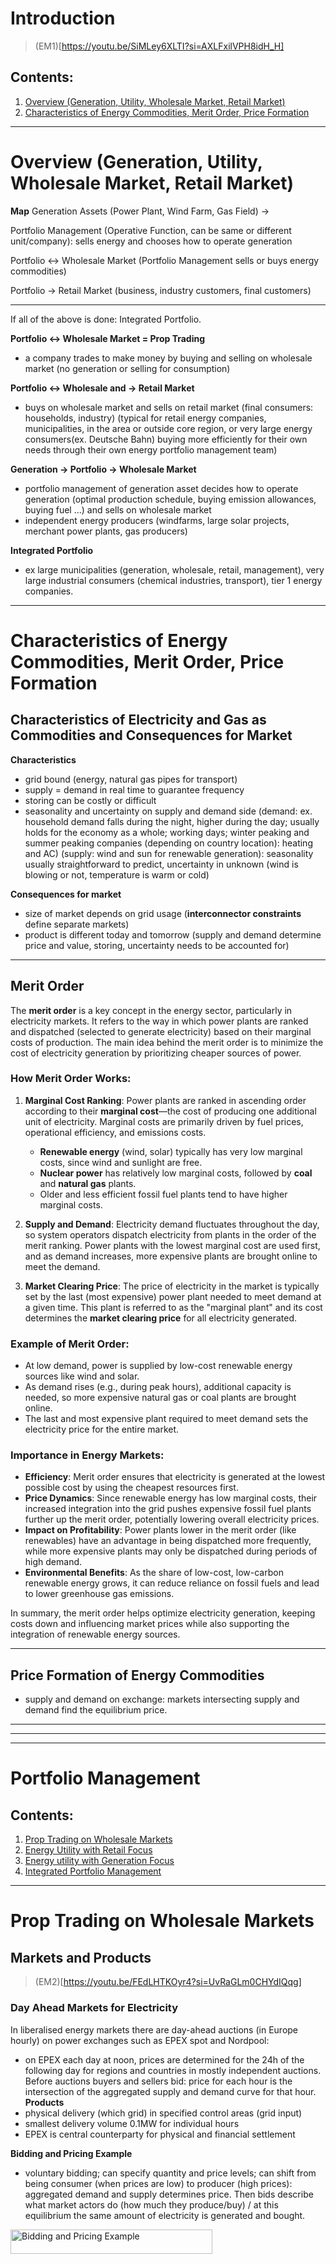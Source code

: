 # Introduction

> (EM1)[https://youtu.be/SiMLey6XLTI?si=AXLFxilVPH8idH_H]

## Contents:
1. [Overview (Generation, Utility, Wholesale Market, Retail Market)](#overview-generation-utility-wholesale-market-retail-market)
2. [Characteristics of Energy Commodities, Merit Order, Price Formation](#characteristics-of-energy-commodities-merit-order-price-formation)

---

# Overview (Generation, Utility, Wholesale Market, Retail Market)
**Map**
Generation Assets (Power Plant, Wind Farm, Gas Field) -> 

Portfolio Management (Operative Function, can be same or different unit/company): sells energy and chooses how to operate generation

Portfolio <-> Wholesale Market (Portfolio Management sells or buys energy commodities)

Portfolio -> Retail Market (business, industry customers, final customers)

---
If all of the above is done: Integrated Portfolio.

**Portfolio <-> Wholesale Market = Prop Trading**
- a company trades to make money by buying and selling on wholesale market (no generation or selling for consumption)

**Portfolio <-> Wholesale and -> Retail Market**
- buys on wholesale market and sells on retail market (final consumers: households, industry) (typical for retail energy companies, municipalities, in the area or outside core region, or very large energy consumers(ex. Deutsche Bahn) buying more efficiently for their own needs through their own energy portfolio management team)

**Generation -> Portfolio -> Wholesale Market**
- portfolio management of generation asset decides how to operate generation (optimal production schedule, buying emission allowances, buying fuel ...) and sells on wholesale market
- independent energy producers (windfarms, large solar projects, merchant power plants, gas producers)

**Integrated Portfolio**
- ex large municipalities (generation, wholesale, retail, management), very large industrial consumers (chemical industries, transport), tier 1 energy companies.

---
# Characteristics of Energy Commodities, Merit Order, Price Formation

## Characteristics of Electricity and Gas as Commodities and Consequences for Market
**Characteristics**
+ grid bound (energy, natural gas pipes for transport)
+ supply = demand in real time to guarantee frequency
+ storing can be costly or difficult
+ seasonality and uncertainty on supply and demand side (demand: ex. household demand falls during the night, higher during the day; usually holds for the economy as a whole; working days; winter peaking and summer peaking companies (depending on country location): heating and AC) (supply: wind and sun for renewable generation): seasonality usually straightforward to predict, uncertainty in unknown (wind is blowing or not, temperature is warm or cold)

**Consequences for market**
- size of market depends on grid usage (**interconnector constraints** define separate markets)
- product is different today and tomorrow (supply and demand determine price and value, storing, uncertainty needs to be accounted for)

---
## Merit Order

The **merit order** is a key concept in the energy sector, particularly in electricity markets. It refers to the way in which power plants are ranked and dispatched (selected to generate electricity) based on their marginal costs of production. The main idea behind the merit order is to minimize the cost of electricity generation by prioritizing cheaper sources of power.

### How Merit Order Works:
1. **Marginal Cost Ranking**: Power plants are ranked in ascending order according to their **marginal cost**—the cost of producing one additional unit of electricity. Marginal costs are primarily driven by fuel prices, operational efficiency, and emissions costs. 
   - **Renewable energy** (wind, solar) typically has very low marginal costs, since wind and sunlight are free.
   - **Nuclear power** has relatively low marginal costs, followed by **coal** and **natural gas** plants.
   - Older and less efficient fossil fuel plants tend to have higher marginal costs.

2. **Supply and Demand**: Electricity demand fluctuates throughout the day, so system operators dispatch electricity from plants in the order of the merit ranking. Power plants with the lowest marginal cost are used first, and as demand increases, more expensive plants are brought online to meet the demand.

3. **Market Clearing Price**: The price of electricity in the market is typically set by the last (most expensive) power plant needed to meet demand at a given time. This plant is referred to as the "marginal plant" and its cost determines the **market clearing price** for all electricity generated.

### Example of Merit Order:
- At low demand, power is supplied by low-cost renewable energy sources like wind and solar.
- As demand rises (e.g., during peak hours), additional capacity is needed, so more expensive natural gas or coal plants are brought online.
- The last and most expensive plant required to meet demand sets the electricity price for the entire market.

### Importance in Energy Markets:
- **Efficiency**: Merit order ensures that electricity is generated at the lowest possible cost by using the cheapest resources first.
- **Price Dynamics**: Since renewable energy has low marginal costs, their increased integration into the grid pushes expensive fossil fuel plants further up the merit order, potentially lowering overall electricity prices.
- **Impact on Profitability**: Power plants lower in the merit order (like renewables) have an advantage in being dispatched more frequently, while more expensive plants may only be dispatched during periods of high demand.
- **Environmental Benefits**: As the share of low-cost, low-carbon renewable energy grows, it can reduce reliance on fossil fuels and lead to lower greenhouse gas emissions.

In summary, the merit order helps optimize electricity generation, keeping costs down and influencing market prices while also supporting the integration of renewable energy sources.

---
## Price Formation of Energy Commodities
- supply and demand on exchange: markets intersecting supply and demand find the equilibrium price.

---
---
---
# Portfolio Management

## Contents:
1. [Prop Trading on Wholesale Markets](#prop-trading-on-wholesale-markets)
2. [Energy Utility with Retail Focus](#energy-utility-with-retail-focus)
3. [Energy utility with Generation Focus](#energy-utility-with-generation-focus)
4. [Integrated Portfolio Management](#integrated-portfolio-management)

---
# Prop Trading on Wholesale Markets

## Markets and Products

> (EM2)[https://youtu.be/FEdLHTKOyr4?si=UvRaGLm0CHYdIQqg]

### Day Ahead Markets for Electricity
In liberalised energy markets there are day-ahead auctions (in Europe hourly) on power exchanges such as EPEX spot and Nordpool:
+ on EPEX each day at noon, prices are determined for the 24h of the following day for regions and countries in mostly independent auctions. Before auctions buyers and sellers bid: price for each hour is the intersection of the aggregated supply and demand curve for that hour.
**Products**
+ physical delivery (which grid) in specified control areas (grid input)
+ smallest delivery volume 0.1MW for individual hours
+ EPEX is central counterparty for physical and financial settlement

**Bidding and Pricing Example**
+ voluntary bidding; can specify quantity and price levels; can shift from being consumer (when prices are low) to producer (high prices): aggregated demand and supply determines price. Then bids describe what market actors do (how much they produce/buy) / at this equilibrium the same amount of electricity is generated and bought.


<img src="pictures/bidding_pricing_example.png" alt="Bidding and Pricing Example" width="80%" height="10%">

+ we can plot resulting hourly prices to show hour price variation. The peak line (usually 8 am to pm on workdays) covers range of high prices.
+ other case: high morning and high late afternoon, with drop in between.
+ Day ahead electricity trading: huge price spikes (exchange has upper limit 3000 euro per megawatt hour), usually 10-50 euro per MWH. Also negative prices!!
+ Annual average process is mean reversing as if higher than investment costs then new generation is introduced and if lower then generation is cutback.

### Day Ahead Markets for Gas
+ easier to store than electricity: usually smaller volatility. Usually not hourly but daily products 24h. Within day trading presents strong volatility.

### Forwards and Futures
+ **Delivery period**/period of fulfullment, specifies the product (time range not time point)
+ price depends on expected supply/demand/energy price: Expected Spot price (ex. delivery for night hours or months like December (holiday) lower demand, periods of higher renewable generation higher supply)
+ ex. front year contract (delivered from start to end of next year)
+ **Trading Period** during which contracts can be written: when is contract concluded?
+ ex. front year contracts can be traded any time before delivery
+ at the end of trading period, futures price converges to spot price

+ **Liquidity**: how quickly and at what cost (bid-ask spread) can I open and close positions on the contract. Higher when more supply and demand in the product.
+ Trade off between product fit (is it what we want) and liquidity (much higher in base-load contract, market has standardised contracts that have very high liquidity: approximates structure (fit) and assures liquidity) (availibility and flexibility of position: ex if necessities change and you want to sell contract).
1. Short term (day ahead, day products, weekends, weeks)
2. Medium term (front month, months, quarters)
3. Long term (summer/winter, front year, annual products)
Highest liquidity when close to delivery period.


Long Term: How to use products to replicate a certain demand profile?
+ **base** (24h): usually a bit higher than client min demand (resell when extra)
+ **peak** hourly to mirror hourly demand
+ the rest is bought shorter term, most **price risk** on spot price has been hedged (hourly price risk is present but base and peak price risk is mostly resolved)

**Natural gas**
+ easier to store, is **compressible** (supply/injection and demand/withdrawal do not always need to match)
+ future markets only trade base product (no hourly or peak 8am-pm product)


**Alternative Forms of Trading**
1. Exchanges
+ standardized products, state supervised, anonymous (buying/selling to exchange, you don't know where energy you buy is coming from/energy you sell is going), transparent, electronic trading, exchange is the central counterparty (as long as exchange is solvent contracts are resolved: very low credit risk), fixed transaction costs
2. OTC (over the counter): Broker platforms
+ broker brings parties (supply and demand) together
+ removal on anonymity when concluding contract, semitransparent, telephone/electronic trading, **credit risk of counterparty**, transaction costs negotiable
3. OTC: Bilateral
+ bilateral negotiations (direct contact, no intermediary like a broker for quotes), individual products, non transparent, credit risk of counterparty, implicit transaction costs

#### Bid, Ask and bid-ask-Spread
+ **Bid** potential buyer of commodity places a bid, bid price (maximum accepted price) and quantity (willing to buy at that price, in MGW: standardized volume 5MGW)
+ **Ask** potential seller of commodity places and ask/offer (ask price (min price willing to accept), quantity willing to sell at that price); small prices jumps between offers shows good liquidity
+ **Bid-ASk-Spread** amount by which ask price exceeds bid price: central indicator for liquidity of asset. Trade happens when seller is willing to sell at highest bid or buyer is willing to buy at lowest ask/offer

#### Power Exchanges
+ comparable to stock exchanges, provide a lot of information
+ example: European Energy Exchange (EEX): can find quotes for the front year base load electricity contracts, natural gas and co2 emmission allowances.

#### Long Term Forward and Futures Markets
+ Generators and Utilities want to hedge risks (uncertainty in spot price), or profit from trading
+ Forwards settled physically, futures settled financially (near identical payoff profiles: same payoff and pricing as derivatives; interest rate developments are different)
+ forward payments (delivery period), futures (margin account brought to market every day)
+ futures are standardized, exchange traded; futures mostly traded OTC
+ payoff S_T - F

## Buying and Selling on Wholesale Markets

> (EM3)[https://youtu.be/PaH_Ava23lE?si=yqKWTdBstqMS1dRr]

**Prop Trading**: Principal trading for direct gain rather than commision.

## Open Position
+ difference between purchase/buy and sales/sell for a delivery period h
$$OP_h = BUY_h - SELL_h$$
+ open position can change over time in the trading period though transactions or changing expectations for derivatives
+ managing open position = portfolio management
+ the expected open position for the **trade** balancing group the day before delivery period start must be zero (so you are not selling or getting delivery: want to close out position before delivery): by law what we bought must equal what we sold for the delivery period h (must be equal hourly)
+ this is strongly regulated because the real world process underlying it is very complicated; consumption and supply must be equal and communicated to transmission grid controllers to maintain correct frequency.

### Grid Access / Physics and Schedules
+ Schedule = Energy time series
+ balancing groups ensure injection and extraction in grid are balanced
+ balancing group: several, one or none (**trade balancing group**) grid users (power plant or consumers)
+ they help TSOs maintain stable and reliable grid operation

### Energy Trading
1. Arbitrage: risk free profits from different profits on parallel market places
+ trading platforms
+ regional (transportation)
+ forward/spot
2. Speculation: take open position in expectation of certain market price development (over/under-valued)
+ take long/short position, close out with spot price at delivery
3. Optimizing Procurement and Sales: 
+ diversification of procurement and sales
+ international supply
+ access to wholesale market instruments

---
# Energy Utility with Retail Focus
Wholesale Market -> Portfolio Management -> Retail Market

## Selling to Retail Customers
> (EM4)[https://youtu.be/9YPjwCsndMc?si=DQ9jASOVlxv4tvrq]

### Types of Customers
Mostly end users of energy / final consumers:
+ **Household customer**: low energy volumes, low absolute revenue per customer (Automated processes to set up contract to keep costs low for provider), uncertain contract duration (right to terminate on short notice) (**Volume Risk** implicit risk for portfolio management: managing open position, follow up trades), rarely real-time measured (measure consumption per year -> standard load profiles, take artificial average structure), typically flat price.
+ **Large Industrial customer**: high energy volumes, high absolute revenue per customer (make individual contracts, long negotiations, marketing and sales team performance is important), clearly defined contract time, measured in real time.
+ **SME: Small Medium Enterprises**: somewhere in between depending on volume.

### Contract Types
1. **Predefined fixed-volume contracts**: delivery structure (standard product or individual load profile) fixed when contract is signed, could be purchased immediately and completely in futures markets (to close open position immediately: flat position)
2. **Open Volume**: utility delivers what customers need, procurement at future markets is based on **load forecasts**, volume and price risk (1. Price risk is borne by utility (basically selling a procurement option to the client, may or may not exercise, contract may even allow reselling), 2. Client can vary volumes and difference is indexed to spot market price (utility bears no price risk))

## Buying on Wholesale Market
> See above (Buying and Selling on Wholesale Markets)

## Procurement Strategies and Open Position
> (EM5)[https://youtu.be/zAZz_aaD6-g?si=ciI_Rnm1LeItIulr]
Wholesale market -> Portfolio Management -> Retail Market
(municipalities, industry ...).

### Intro
**How do we make make profit from Retail Activities?**
+ utility buys on wholesale and sell on retail: profit can be increased by selling at high prices, good sales team (convincing customers, creating a brand); keeping costs down with the utility (lowering overhead per unit sold); good procurement team on wholesale market (buying cheap).

**Open Position for Retail Focused Utilities**
+ difference between buy and sell/consumption for delivery period h, open position can change over time.
+ the day before the delivery period all balancing groups must be balanced (open positions = 0, buy as much as you sell/consume (utility/large consumer)).

**Procurement Strategies**
1. Low Risk: no or hardly any open position: when you get request for supply, immediately balance by buying on wholesal (Back to Back); this does not involve any price risk -> margins come from sales or low overhead costs
2. Taking on Risk: Choice of favourable procurement times (when asset is undervalued), speculative portfolios, requires risk management and risk capital, margins realized also through procurement below sales price.

### Examples
**Simulation of Portfolio Management Process**: simulate two alternative procurement strategies, use automatic purchase triggers to simplify simulation.

**Basics of Procurement Strategy**:
+ Company risk attitude (Back to back strategy or willing to take some risks)
+ Rigid Procurement Mechanisms: avoid irrational/short term decisions, price-triggered purchase orders (ex. dynamic stop loss: if prices start rising buy to hedge loss, otherwise don't buy hoping prices will go down so future purchase is cheaper; reference price is upward stable and downward dynamic: with a previously defined gap (spread): if last procurement is lower than previous reference then reference shifts down to last procurement, if next settlement is higher but not by more than the spread then our limit remains the same, if higher than both then it becomes the new reference).
+ dynamic stop loss can be used to procure standard products and schedules
+ real world strategies are more complex
+ permanent evaluation of activities and iterative improvement of procurement system.

**Example**
Household Customer Portfolio
+ expected sales 534 GWh
+ maximal demand 141 MW
+ utility is self-averse, open to integrated strategies
+ start of portfolio management y-2
+ end of management 3 months before first delivery day (additional: close at leat 85% of open quantities to have calculation basis for expected price level)

1. Four identical schedules (one for each quarter)(Q4 y-2, Q1 y-1, Q2 y-1, Q3 y-1 is when management happens): price trigger is a dynamic stop loss, reference price is EEX **base** closing price on first day of each quarter; each quarter is procured separately (-> we have different procurement price for each quarter)

2. 20MW base (16 quarterly with limit system, 4 during delivery at spot), 28 MW peak (24 quarterly trading approach, 4 delivery at spot price), remaining 270 GWh (split in two equal schedules: first procured at 'historically low prices', second is procured in third quarter to adapt to changes in customer structure)
+ base: limit system (base price dynamic stop-loss limit); peak: trading approach (buy when daily chart breaks through the 6-week moving average from bottom to top, also other reasonable triggers); 'historically low' below moving half year average and moving six week average breaks through this from below

### Chances and Risks
> (EM6)[https://youtu.be/nwFSPJvM-Eo?si=EWxuv35GhG_SXPX9]

+ price risks tied to open position and price changes: long position profit if rising prices, loss if falling prices viceversa for short position. The higher the open position the higher the leverage.
$$OP_h = BUY_h - SELL/CON_h$$
+ possible uncertainties: unknown delivery quantity for household consumers, monitoring buying and selling prices can be challenging => use reasonable estimates
+ **back to back procurement**: open position = 0 (no risk)
+ reasons to take risk: expectation of **positive contribution margins** through active management of open position; **consumer requests** flexible purchase quantities, duration of contracts, period of validity for proposals (offer price is relevant for today but might be agreed to after time taken for client to evaluate proposal); **insufficient long term liquidity** energy investment need to offload long position but might be difficult.

**Structured Procurement under Consideration of Sales**
+ compare current sales to current procurement volumes
+ portfolio tries to undercut wholesale price at the time of the **sales** deal (sales price is the one to beat)

**Influencing Parameters on Sales**
+ market expectation of utility drives direction and size of open position (long if we expect rising prices)
+ limit/event oriented procurement strategies
+ current sales indicate: procurement volume, schedule and timing

**Procurement Strategies**
1. Limit Oriented
2. Event Oriented: procurement strategy based on market conditions (ex. monthly prices) and market expectations
3. Extensions: spot market transactions, option trading, trend following ...

**Holistic Approach**
+ pros: focused on company, transparent, key metrics calculations
+ cons: high data requirements, crossing departments (procurement, sales, portfolio), profit responsibilities (internal incentives are set right)

---
---
# Energy utility with Generation Focus

## Spreads and Profitability of Power Plants
> (EM7)[https://youtu.be/dnkZjvEJmGc?si=bDot_jgUbi8Fxqek]

**Spark Spreads**
+ important non-standard product in energy markets; cross commodity products where payoff is driven by difference between costs and sales (ex gas and electricity prices $S_t \text{(electricity price)} - K_H \text{(conversion factor)} G_t \text{(gas price)}$, reciprocal of conversion factor is efficiency)

**Clean Spread**
+ takes **CO2** into account
+ value is $S_t - K_H (G_t + E_{CO_2}\text{(emission factor)}C_T\text{(price of emission certificates)})$
Spark = Natural Gas
Dark = Coal
Brown = Lignite
+ traded as financial products mostly OTC

+ historical spread values do not reveal too much as they are averages and plant can decide to produce on smaller intervals when profit is higher
+ what counts are expectations for the future
+ market forces tend to correct spreads (no investment if clean spreads do not cover fixed costs of operation)

## Options
> (EM8)[https://youtu.be/0JjU8liZddw?si=tI4RHUHCtlMxUtac]

### Types of Options
+ Call / Put (*right but not obligation*) Option (European or American)

**Spreads** can be seen as options: traded as non standard electricity options (call or put options): right but not obligation to pay for fuel/costs and receive electricity price = power plant's payoff profile (they can decide when to produce or not)
$$max(S_t - K_H  G_t, 0)$$
**Clean** also include costs for CO2
$$max(S_t - K_H (G_t + E_{CO_2}C_T), 0)$$

**Swing Options** right to exercise an option over a period of time at predetermined times, ex. when you have supply contracts for certain amounts of fuel (need to use the whole fuel)

### Hedging
1. Covering a Forward Sale: instant procurement (no risk, b2b), procurement on spot market (price risk), hedging with options, zero cost collar
.Instant Procurement
$$ Short Payoff = F_{Sale} - F_{Purchase} $$
.On spot market
$$ Short Payoff = F_{Sale} - S_T $$
.Hedging with a call option (usually expensive)
$$ Short Payoff = F_{Sale} - S_T + max(S_T - X, 0) - c $$
at most you pay X for the fuel, hedge against high spot prices


<img src="pictures/call_hedge.png" alt="Call Option Hedging" width="80%" height="10%">

+ Zero cost collar (long call, short put; at same or different strike prices)

<img src="pictures/zero_collar.png" alt="Zero Cost Collar" width="80%" height="10%">

<img src="pictures/zero_collar_1.png" alt="Zero Cost Collar" width="80%" height="10%">

### Valuation
+ Intrinsic Value = payoff of option if exercised at current time
+ Extrinsic Time = time/volatility value (value from holding option)
+ Total Value = Intrinsic + Extrinsic
+ Determinants (price of underlying $S_T$, exercise price $X$, time to maturity $T - t$, Volatility of underlying $\sigma$)
+ Black Scholes pricing formulae for options (if asset price stochastic process follows geometric brownian)
+ Numerical Models: Binomial Model, Monte Carlo Simulation


## Flexibility and Real Options
> (EM9)[https://youtu.be/i-seNXtfuwc?si=xtbDOhZC4DiUHcTQ]

+ dispatch of power plants is flexible (can be analysed with option theory); power plant option values = **'real optionality'**
+ Valuable flexibility also in industrial demand profiles, long term supply contracts, asset portfolios (we can choose when to consume/take energy or not)

+ power plant has right but obligation to choose (at short notice) to generate electricity (equivalent to call option for a certain period (hour of production)): exercise when spread is positive, generation shut when spread is negative. Intrinsic value = expected spread on future market
+ this is also true if electricity has been sold on the forward market as if spread is negative we can choose not to operate and just buy the needed electricity (*'Make or Buy Decision'*)(= Forward + Call).

+ if forward position not secured -> call option functionality (decide to make or buy) 
+ if plant has secured profit from forward market (electricity sold and fuel bought), then optionality is equal to a put option (could sell the fuel/co2 permits on spot market and buy electricity) (choose cheapest option)

## Markets for Flexibility
> (EM10)[https://youtu.be/ym8rwiiv1Yo?si=eG5tGrc24G1VTfyz]

**Short Term Flexibility**
+ forward and future market, day-ahead (typically referred to as spot market), (shorter time horizons) intraday market and balancing market (Frequency primary control reserves/ containment; restoration/secondary, manual activation/minute reserves)

### Intraday markets
+ continuous trading (3pm day before to 5 minutes before delivery), 1 1/2 1/4 hour products, no uniform market price for products (transaction is immediate when buyer and seller are found)
+ day before you have to submit predicted position (injection and usage) so that transmission control can keep grid running
+ If one has flexibility one can profit: sell when intraday price above limit sell, buy back  when below limit buy
+ market liquidity/ trading volume is much smaller than day-ahead market

### Balancing markets
+ Ancillary Service: generation = consumption in real time for stable system frequency; deviations must be corrected; adjustment uses positive/negative balancing power for low/high frequency scenarios
+ Different balancing reserve products (duration until availibility)
1. Frequency Containment reserves (+ - reserves are equal): <15s fast reaction
2. Frequency Restoration with automatic activation (+/-): 5 mins
3. Frequency restoration reserves manual activation (+/-): 15 mins

1. (containment FCR) European Integration: effective competition, transparency, liquidity, rules; collaborating TSOs, procurement through merit order (however maximum transfer capacities), daily auctions, four hour symmetrical product.
2. (Automatic Restoration aFRR) PICASSO (international, european, 30 TSOs)
3. (Manual Restoration mFRR) MARI (european)

<img src="pictures/reserves.png" alt="Reserves" width="80%" height="10%">

<img src="pictures/reserves1.png" alt="Reserves" width="80%" height="10%">

**Reasons for Frequency Deviations**
+ planning of energy system is based on forecasts which are not perfect (load, feed in of renewables, plant outages, averaging (forecast is step function, not continuous), international electricity exchange)
+ balancing reserve amount determined probabilistically (assumed **exogeneous**)
+ different facilities for positive and negative balancing (both = hydro pump storage, batteries, thermal power plants)

**Allocation and Remuneration**
+ 2/3: pre qualified suppliers: **Capacity Market** they can bid for the service (offered capacity and capacity price); **Energy Market** mandatory bids of capacity market winner, voluntary of pre-qualified (but without capacity remuneration) (bid capacity and energy price): both *pay as bid* (day ahead is *uniform price*)

+ Positive balancing reserve: How much can we increase production? minumum of free capacity and rempable quantity

$$CAP^{BR+} = min(CAP^{EL}\text{(installed capacity)} - CAP^{EL, Min}\text{(technical minimum capacity)}, \Delta CAP^{EL} \text{(ramp rate/capacity gradient)})$$

 + Negative balancing reserve: How much can we reduce generation/store energy? minimum of technical possible decrease and free capacity between nominal capacity and technical min capacity
 $$ CAP^{BR+} = min(CAP^{EL} - CAP^{EL, Min}, \Delta CAP^{EL})$$

 <img src="pictures/balancing_prices.png" alt="Balancing Prices" width="80%" height="10%">

**COSTS** when providing balancing service (what does providing capacity mean?)
 + positive, asset out of the money: no costs if startup time is below activation time, otherwise generation needs to be online (selling even at a loss on wholesale market for operation and minimal load/already sold on day ahead market, trying to profit on balancing)
 + negative, asset out of the money: generation needs to be positive to be able to reduce generation if needed -> selling at a loss on wholesale market

 Positive balancing: Capacity Cost (power plants with variable gen cost): factors (electricity price, var gen costs, min capacity, balancing reserve slice, efficiency loss during part-load operation, start-up costs)

 <img src="pictures/pos_costs.png" alt="Balancing Prices" width="80%" height="10%">

 Negative Balancing: same factors, cost if energy price is below gen costs, otherwise cost is zero

 **Cost Structure**
 + Duration of Provision period (pplant may be in and out of the money at different times in provision period)
 + Dynamic aspects: start-up and shutdown costs, minimum down and operating time
 + CHP plants (heat): sales revenues or avoided costs of alternative heat supply
 + Consumer Units (can balance by consuming less/more): costs in production due to fluctuating electricity supply
 + Power plants/ consumers connected to high, medium, low voltage network: consider avoided grid charges


 **Assumptions**
 + perfect competition
 + simplification of technical properties of power plants (no start up costs, no efficiency loss during part-load operation, uniform assumptions on technical min and load gradients)
 + No storage, no consumers and renewables as bidders
 + pos and neg balancing analyzed independently
 + no consideration of marketing and bidding strategies, no balancing energy call 

**Supply Curves**
<img src="pictures/supply_curves.png" alt="Supply Curves" width="80%" height="10%">

## Optimizing Generation Asset
> (EM11)[https://youtu.be/Pgm-PJRTCjQ?si=ciFHC8J_y9x-1dfM]

Profit maximizing optimisation of generation unit, considers all markets: wholesale market (forward, future, day ahead, intraday), markets for balancing capacity (manual and auto) and electricity (additional revenue for used offered capacity and elctricity (without previously selling capacity)), heating market revenue, avoided grid usage charges.

**Marketing and Bidding Strategies**
To consider: interdependency between markets, revenue opportunities on balancing capacity and balancing energy markets, markets for balancing reserve of different quantities.

Necessary forecasts: day ahead and intraday prices, capacity prices for balancing reserve and energy prices for balancing energy and activation probability (depends on your bid). 

**Dispatch Optimization Model for a Power Plant**

<img src="pictures/dispatch_optimization.png" alt="Dispatch Optimization" width="80%" height="10%">

+ **SIMPLE**: operators optimise dispatch according to variable costs of generation and hourly elecricity prices to maximise short term profit margins (no consideration of 'dynamic' aspects: startup and shutdown costs, min downtime, min part load conditions).
+ **DYNAMIC**: sometimes makes sense to keep unit on grid even with negative profit margins (cost of startup and shutdown greater than short term losses on margins, min downtime limits flexibility, other technical conditions require partload operation such as heat supply for a combined heat and power plant).
+ **BALANCE**: additional potential revenue in balancing reserve markets (if running at full load can offer neg capacity, if at min partial load can offer pos capacity), ex keep running even if losing on margins but selling positive capacity.

**Conclusion**
+ optimal gen strategies consider all markets
+ necessitates forecasts and optimisation tools, data management and appropriate organizational structures for plant operations.
+ Procedure: forecast day ahead prices, forecast balancing reserve prices and activation probabilities, implementation of marketing and bidding strategy
+ design of unit (load gradients, min loads, efficiency depending on operating point) has significant influence on revenue opportunities.

#### Flexibility is the answer to weather dependent renewable energy sources!


---
---
# Integrated Portfolio Management

Generation Assets and active in Retail and Wholesale Markets: Integrated Portfolio. (ex. large municipalities, tier 1 energy companies, very large industrial consumers which also generate)

+ small consumers usually sign an all inclusive supply contract with large integrated supplier annualy
+ today big entities optimise risk-return expectation, lower procurement costs through trading activities
+ one deals with the associated risk and needs market knowledge and greater administrative effort
+ alternatives: develop own capacities, outsourcing/cooperations

## Performance Measurement
> (EM12)[https://youtu.be/WcfpdW8T9Mw?si=iVW3NWtZE-FLIu8l]

### Open Position
The complete open position is:
$$OP_t = BUY_t + GEN_t(vc_t, p_t) - SELL_t - CON_t(p_t)$$
where $vc_t$ are variable production costs and $p_t$ is electricity price. Position can change through transactions or changing expectations. Balancing group must close/zero open position the day before delivery.

**Performance Measurement**
+ need to differentiate between procurement and sales success to incentivise actors and identify strength/weakness of company
+ HOW? marking to market (M2M): use market to value performance: say at time of retail sale wholesale market price is X (S - X: if selling at higher price then sales is doing a good job)(X- P: if procurement is lower than X then procurement is doing a good job: might have bought this before or later (B2B at similar time wholesale market price would be nearly unchanged meaning no profit)).
+ what if you generate your own electricity? S - X sales success, X - G generation success.

## Trading Floor: How does it work? (24/7)

> (EM12)[https://youtu.be/Y8E-efEQ1lg?si=r56VsVJe1azddEcO]

<img src="pictures/trading_floor.png" alt="Trading Floor" width="80%" height="10%">

<img src="pictures/trading_schedule.png" alt="Trading Schedule" width="80%" height="10%">

<img src="pictures/price_factors.png" alt="Price Factors" width="80%" height="10%">

### Early Morning
+ **News and Analysis: Facts and Psychology**: (external, may be biased) analysis of the market and sentiment by analysts and traders.
+ **Analysis Report**: (internal, unbiased) to better inform traders. You come up with your own assessment.
+ **Market Price Forecasts**: statistics, fundamental (merit order) => trading strategy (buy, sell, wait) appropriate for needs


+ **Correction of Portfolio Imbalances** to close open positions
+ useful resource (GodmodeTrader - Crude Oil data)
+ **Futures Trading**: choosing the right time (for proprietary trading positions strict predefined rules on stop loss and profit realisation; in physically justified positions orientation (wn gen, customer load) towards hedging strategy and sufficient margin)
+ **Border Trade**: International Power Exchange

### Afternoon
+ **Post processing of trades: risk measurement and risk reporting**

---
---
---
# Risk Management

## Contents:
1. [Types of Risk](#types-of-risk)
2. [Credit Risk Management](#credit-risk-management)
3. [Price Risk Management](#price-risk-management)
4. [Risk Management Processes](#risk-management-processes)

---
> (EM14)[https://youtu.be/4QURUuL4ch4?si=jixWYkCMCrRZnCjA]

# Types of Risk
+ Extent of damage **vs** Probability of ocurring
+ Price risk, Credit/Counterparty risk (default), Volume risk (volumes are different than expected), liquidity shortage risk, product liquidity risk, legal risk, system risk, administrative risk (staff doing something wrong), storage and transport failure risk

1. **Price risk**: price changes affect the open position; influenced by size of position (leverage comes with risk); factors are volatility (ex daily) and max epected/occured price change
2. **Volume risk**: deviation between expected and realised supply and/or demand volumes (ex plant outage); influenced by generation outages, change of consumer base and behaviour; forecasted vs actual demand + generation (consumption profile, stochastic photovoltaic or wind feed-in)
3. **Liquidity Shortage/Cash Flow risk**: poorly coordinated payment flows/deadlines cause insufficient liquid funds. Influenced by contract design, exchange/partners requirements for cash collateral, contractual composition of portfolios
4. **Product Liquidity Risk**: insufficient trading volume of products (positions cannot be opened/closed efficiently). Influenced by composition of portfolio and open positions (focus on most liquid time periods/products); general market conditions.
5. **Legal risk**: poorly formulated contracts lead to unforseeable/nonfulfillabel obligations/claims from third parties. Influenced by contract design; legislative changes; interpretation of the courts.
6. **System Risk**: malfunction of processes, systems or procedures. Organisation; Software; Hardware (can mess up balancing or general operations, in generation assets, wholesale trading etc.).
7. **Administrative Risk**: errors/omissions of acting people. Influenced by employees (training...), organisation, documentation and communication, control. (human error or non compliance with processes and rules)
8. **Credit Risk**: Counter party default. Influenced by credit rating of counterparties, financial volumes per counterparty, **netting agreement** (only owe the difference between long and short positions with the company; if they go bankrupt you don't pay when they can't pay you), forward vs futures (futures mark to market every day on a margin account so have strong control against counterparty; they are also contracts with exchange), margin calls/collateral.

---

# Credit Risk Management
> (EM15)[https://youtu.be/uJGwAGEobaY?si=WiAx_z0MdZSoL8V1]

**Components**
risk arises as soon as contracts for energy supply/consumption are concluded. Risk is sum of the following:
+ **Resale (or Rebuy) Risk**: difference between market price and contracted price of undelivered energy
+ **Free delivery exposure**: value of delivered but unpaid energy quantities (contract is fulfulled even if counterparty is bankrupt: note for month contracts, usually paid on the 20th of the next month)

+ ex. for a six month contract
<img src="pictures/credit_risk.png" alt="Credit Risk" width="80%" height="10%">

**Factors**
+ contract volume/quantity
+ time duration between conclusion (signed) of contract and start of delivery period
+ price increase after a purchase or price decrease after a sale.
+ increases with number of opposing positions without netting agreements
+ lower creditworthiness of counterparty (differentiate how large you allow the contract to be depending on credit rating): determing **credit rating and limit**

<img src="pictures/credit_rating.png" alt="Credit Rating" width="80%" height="10%">

<img src="pictures/credit_limit.png" alt="Credit Limit" width="80%" height="10%">

---

# Price Risk Management

> (EM16)[https://youtu.be/VvBAxkfjlfI?si=fDLv-J6nGbHmcE8a]

## Current Portfolio Value
+ Current market position of the utility (sell and buy quantities and prices)
+ Current valuation of open position at market prices (mark to market): poterntial income from sale of long positions minus costs for closing short positions
+ Value of open position = $v = \Sigma_t OP_t p_t$ sum of open positions for all time periods multiplied by electricity price: price for each time can change meaning portfolio value is variable / price is not known for a period (might be too far into the future).
+ calculate an **hourly price forward curve (HPFC)**
+ an hourly/quarter hourly electricity consumption or delivery profle is called a **schedule** => use current market prices for the delivery period's futures contracts (also OTC info) for base load and peak prices then we add the structure from historical data for hourly prices/quarterhourly (in proportion of base price) => current estimate for **HPFC** to then value any open position.

## Risk Indicators
+ You do not wait to exceed risk capital as it takes time to calculate how much of it is being used, to communicate that information within the company and for traders to close the open positions => use an appropriate amount of risk capital and try and predict future risk capital use (how risky some open positions are).
+ **Stress** indicates change in value of portfolio from today to tomorrow, expected in the worst case: this must not exceed the remaining risk capital. Calculate using maximum price change between days from historical prices.
+ **Value at risk** is the maximum possible loss a portfolio can suffer under normal market conditions with a given confidence level and a specified period. Use Historial simulation (analyse time series of price changes for past period; apply historical price changes to the current price and evaluate resulting portfolio for future period of same length; discard 1% most unfavourable value changes, the next most unfavourable value is the value at risk), analytical methods and Monte Carlo simulation.
+ Advantages to historical simulation: relatively accurate and easy to implement; disadvantages = long history required, assumes same price behaviour in the future, blind to abnormal market behaviour.
+ Analytical: fit a normal distribution to approximate returns (cahnge of prices' logarithm): $$ri = ln(P_i) - ln(P_{i-1}). Linear approximation of the change in portfolio value $$\delta W = V \delta P$$
+ **Profit at Risk (PaR)**: potential profit or loss under illiquid market conditions (assumes all positions must be closed on the spot or balancing reserve market): spot price scenarios (calculate profit for each scenario, exclude 5% most unfavourable, PaR is the difference between down-side profic and expected profit); *Can also include* **volume risk** (deviation between long and short-term forecast (volume risk spot), deviation between short-term and measured values (volume risk balancing energy)).
---

# Risk Management Processes

> (EM17)[https://youtu.be/B5SME-_Vlvs?si=4DjJsrfxiuIWI6UA]

## Initialisation
+ **Organisation** chart, procurement/sales/controlling/billing/finance, right and obligations of people involved in the context of procurement and sales; determination and allocation of risk capital
+ **Processes** what is already in place; rights and obligations
+ **Systems** procurement, sales, forecasts
+ **Procurement situation** what kind of contracts are used, baseload, flexible, open contracts, storage capacities
+ **Sales situation** household customers, large or risky counterparties, sales territory (own grid or external), historic load profiles, separate portfolios
<img src="pictures/organisation.png" alt="Organisation Chart" width="80%" height="10%">

+ **Risk Capital** risk taken should not threatened continued existence of the company; risk capital must suffice for even the worst case; total risk must then be sub-divided among various business areas /activities based on strategic importance or expected return on risk capital. => Credit risk capital (credit limit per credit rating), Price risk capital (loss limit electricity and gas trading and sales) and other.
+ **Allocation of Responsibilities** who is allowed to do what, what products/markets are appropriate (specified in **risk manual**)
+ **Risk Reporting**: done on a daily basis, for ex to show probability distribution of loss for a portfolio, to serve as a basis for decisions.
+ **Risk committe** instrument of risk management to ensure implementation of procurement strategy and risk policy in generation, portfolio management and sales (including financial and corporate planning). 

<img src="pictures/risk_management.png" alt="Risk Management" width="80%" height="10%">
<img src="pictures/risk_management2.png" alt="Risk Management" width="80%" height="10%">

---
---
---